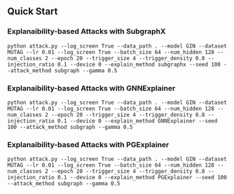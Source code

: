 
## Quick Start
### Explanaibility-based Attacks with SubgraphX

```shell
python attack.py --log_screen True --data_path . --model GIN --dataset MUTAG --lr 0.01 --log_screen True --batch_size 64 --num_hidden 128 --num_classes 2 --epoch 20 --trigger_size 4 --trigger_density 0.8 --injection_ratio 0.1 --device 0 --explain_method subgraphx --seed 100 --attack_method subgraph --gamma 0.5
```
### Explanaibility-based Attacks with GNNExplainer
```shell
python attack.py --log_screen True --data_path . --model GIN --dataset MUTAG --lr 0.01 --log_screen True --batch_size 64 --num_hidden 128 --num_classes 2 --epoch 20 --trigger_size 4 --trigger_density 0.8 --injection_ratio 0.1 --device 0 --explain_method GNNExplainer --seed 100 --attack_method subgraph --gamma 0.5
```
### Explanaibility-based Attacks with PGExplainer
```shell
python attack.py --log_screen True --data_path . --model GIN --dataset MUTAG --lr 0.01 --log_screen True --batch_size 64 --num_hidden 128 --num_classes 2 --epoch 20 --trigger_size 4 --trigger_density 0.8 --injection_ratio 0.1 --device 0 --explain_method PGExplainer --seed 100 --attack_method subgraph --gamma 0.5
```
